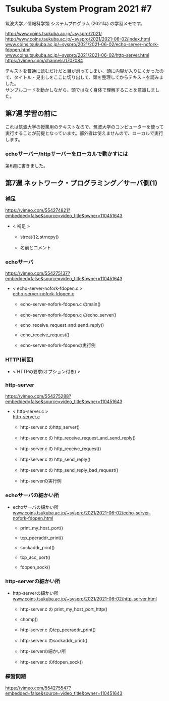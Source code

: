 # Tsukuba System Program 2021 #7

筑波大学／情報科学類 システムプログラム (2021年) の学習メモです。  

http://www.coins.tsukuba.ac.jp/~syspro/2021/  
http://www.coins.tsukuba.ac.jp/~syspro/2021/2021-06-02/index.html  
www.coins.tsukuba.ac.jp/~syspro/2021/2021-06-02/echo-server-nofork-fdopen.html  
www.coins.tsukuba.ac.jp/~syspro/2021/2021-06-02/http-server.html  
https://vimeo.com/channels/1707084  

テキストを普通に読むだけだと目が滑ってしまい、頭に内容が入りにくかったので、タイトル・見出しをここに切り出して、頭を整理してからテキストを読みました。  
サンプルコードを動かしながら、頭ではなく身体で理解することを意識しました。  


## 第7週 学習の前に

これは筑波大学の授業用のテキストなので、筑波大学のコンピューターを使って実行することが前提となっています。部外者は使えませんので、ローカルで実行します。  

### echoサーバー/httpサーバーをローカルで動かすには

第6週に書きました。  


## 第7週 ネットワーク・プログラミング／サーバ側(1)

### 補足

https://vimeo.com/554274821?embedded=false&source=video_title&owner=110451643  

- < 補足 >  

	- strcat()とstrncpy()  

	- 名前とコメント  

### echoサーバ

https://vimeo.com/554275137?embedded=false&source=video_title&owner=110451643

- < echo-server-nofork-fdopen.c >  
	[echo-server-nofork-fdopen.c](./echo-server-nofork-fdopen.c)  

	- echo-server-nofork-fdopen.c のmain()  

	- echo-server-nofork-fdopen.c のecho_server()  

	- echo_receive_request_and_send_reply()  

	- echo_receive_request()  

	- echo-server-nofork-fdopenの実行例  

### HTTP(前回)

- < HTTPの要求(オプション付き) >  

### http-server

https://vimeo.com/554275288?embedded=false&source=video_title&owner=110451643  

- < http-server.c >  
	[http-server.c](./http-server.c)  

	- http-server.c のhttp_server()  

	- http-server.c の http_receive_request_and_send_reply()   

	- http-server.c の http_receive_request()  

	- http-server.c の http_send_reply()  

	- http-server.c の http_send_reply_bad_request()  

	- http-serverの実行例  

### echoサーバの細かい所

- echoサーバの細かい所  
	www.coins.tsukuba.ac.jp/~syspro/2021/2021-06-02/echo-server-nofork-fdopen.html  

	- print_my_host_port()  

	- tcp_peeraddr_print()  

	- sockaddr_print()  

	- tcp_acc_port()  

	- fdopen_sock()  

### http-serverの細かい所

- http-serverの細かい所  
	www.coins.tsukuba.ac.jp/~syspro/2021/2021-06-02/http-server.html  

	- http-server.c の print_my_host_port_http()  

	- chomp()  

	- http-server.c のtcp_peeraddr_print()  

	- http-server.c のsockaddr_print()  

	- http-serverの細かい所  

	- http-server.c のfdopen_sock()  

### 練習問題

https://vimeo.com/554275547?embedded=false&source=video_title&owner=110451643  

